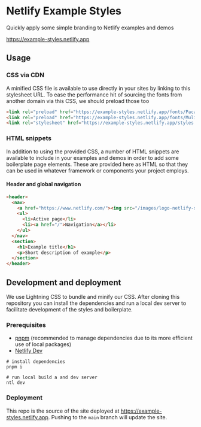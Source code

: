 # Netlify Example Styles

Quickly apply some simple branding to Netlify examples and demos

https://example-styles.netlify.app


## Usage

### CSS via CDN

A minified CSS file is available to use directly in your sites by linking to this stylesheet URL. To ease the performance hit of sourcing the fonts from another domain via this CSS, we should preload those too

```html
<link rel="preload" href="https://example-styles.netlify.app/fonts/PacaembuVar-latin.woff2" as="font" type="font/woff2" />
<link rel="preload" href="https://example-styles.netlify.app/fonts/MulishVar-latin.woff2" as="font" type="font/woff2" />
<link rel="stylesheet" href="https://example-styles.netlify.app/styles.css">
```


### HTML snippets

In addition to using the provided CSS, a number of HTML snippets are available to include in your examples and demos in order to add some boilerplate page elements. These are provided here as HTML so that they can be used in whatever framework or components your project employs.

#### Header and global navigation

```html
<header>
  <nav>
    <a href="https://www.netlify.com/"><img src="/images/logo-netlify-small-monochrome-darkmode.svg" alt="Netlify"></a>
    <ul>
      <li>Active page</li>
      <li><a href="/">Navigation</a></li>
    </ul>
  </nav>
  <section>
    <h1>Example title</h1>
    <p>Short description of example</p>
  </section>
</header>
```


## Development and deployment

We use Lightning CSS to bundle and minify our CSS. After cloning this repository you can install the dependencies and run a local dev server to facilitate development of the styles and boilerplate.


### Prerequisites

- [pnpm](https://pnpm.io/) (recommended to manage dependencies due to its more efficient use of local packages)
- [Netlify Dev](https://developers.netlify.com/cli)

```shell
# install dependencies
pnpm i

# run local build a and dev server
ntl dev
```

### Deployment

This repo is the source of the site deployed at https://example-styles.netlify.app. Pushing to the `main` branch will update the site.

